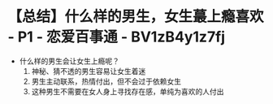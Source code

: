 # 【总结】什么样的男生，女生蕞上瘾喜欢 - P1 - 恋爱百事通 - BV1zB4y1z7fj

-   什么样的男生会让女生上瘾呢？
    1.  神秘、猜不透的男生容易让女生着迷
    2.  男生主动联系，热情付出，但不会过于依赖女生
    3.  这种男生不需要在女人身上寻找存在感，单纯为喜欢的人付出